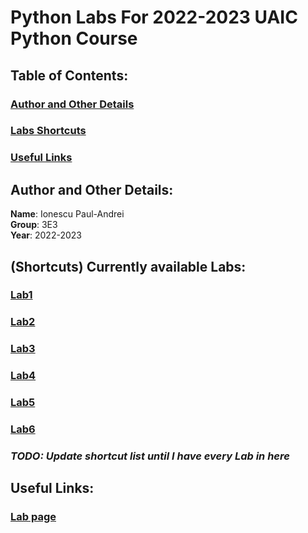 # Python Labs For 2022-2023 UAIC Python Course


## Table of Contents:
### [Author and Other Details](https://github.com/R3dPraiseTheSun/Python_UAIC#author-and-other-details-1)
### [Labs Shortcuts](https://github.com/R3dPraiseTheSun/Python_UAIC#shortcuts-currently-available-labs)
### [Useful Links](https://github.com/R3dPraiseTheSun/Python_UAIC#useful-links-1)

## Author and Other Details:
__Name__: Ionescu Paul-Andrei\
__Group__: 3E3\
__Year__: 2022-2023

## (Shortcuts) Currently available Labs:
### [Lab1](https://github.com/R3dPraiseTheSun/Python_UAIC/tree/main/Python/Lab1)
### [Lab2](https://github.com/R3dPraiseTheSun/Python_UAIC/tree/main/Python/Lab2)
### [Lab3](https://github.com/R3dPraiseTheSun/Python_UAIC/tree/main/Python/Lab3)
### [Lab4](https://github.com/R3dPraiseTheSun/Python_UAIC/tree/main/Python/Lab4)
### [Lab5](https://github.com/R3dPraiseTheSun/Python_UAIC/tree/main/Python/Lab5)
### [Lab6](https://github.com/R3dPraiseTheSun/Python_UAIC/tree/main/Python/Lab6)
### _TODO: Update shortcut list until I have every Lab in here_

## Useful Links:
### [Lab page](https://sites.google.com/site/fiipythonprogramming/administrative)
